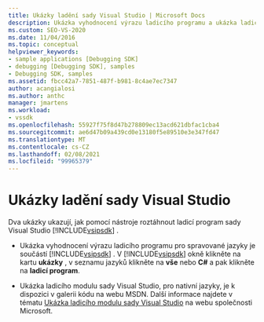 ```yaml
---
title: Ukázky ladění sady Visual Studio | Microsoft Docs
description: Ukázka vyhodnocení výrazu ladicího programu a ukázka ladicího modulu sady Visual Studio ukazuje, jak pomocí sady Visual Studio SDK roztáhnout ladicí program sady Visual Studio.
ms.custom: SEO-VS-2020
ms.date: 11/04/2016
ms.topic: conceptual
helpviewer_keywords:
- sample applications [Debugging SDK]
- debugging [Debugging SDK], samples
- Debugging SDK, samples
ms.assetid: fbcc42a7-7851-487f-b981-8c4ae7ec7347
author: acangialosi
ms.author: anthc
manager: jmartens
ms.workload:
- vssdk
ms.openlocfilehash: 55927f75f8d47b278809ec13acd621dbfac1cba4
ms.sourcegitcommit: ae6d47b09a439cd0e13180f5e89510e3e347fd47
ms.translationtype: MT
ms.contentlocale: cs-CZ
ms.lasthandoff: 02/08/2021
ms.locfileid: "99965379"
---
```

# <a name="visual-studio-debugging-samples"></a>Ukázky ladění sady Visual Studio
Dva ukázky ukazují, jak pomocí nástroje roztáhnout ladicí program sady Visual Studio [!INCLUDE[vsipsdk](../../extensibility/includes/vsipsdk_md.md)] .

- Ukázka vyhodnocení výrazu ladicího programu pro spravované jazyky je součástí [!INCLUDE[vsipsdk](../../extensibility/includes/vsipsdk_md.md)] . V [!INCLUDE[vsipsdk](../../extensibility/includes/vsipsdk_md.md)] okně klikněte na kartu **ukázky** , v seznamu jazyků klikněte na **vše** nebo **C#** a pak klikněte na **ladicí program**.

- Ukázka ladicího modulu sady Visual Studio, pro nativní jazyky, je k dispozici v galerii kódu na webu MSDN. Další informace najdete v tématu [Ukázka ladicího modulu sady Visual Studio](https://code.msdn.microsoft.com/Visual-Studio-Debug-Engine-c2e21c0e) na webu společnosti Microsoft.
